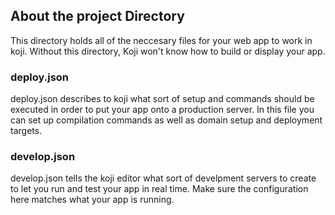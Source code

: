 ## About the project Directory

This directory holds all of the neccesary files for your web app to work in koji.
Without this directory, Koji won't know how to build or display your app.

### deploy.json

deploy.json describes to koji what sort of setup and commands should be executed in order
to put your app onto a production server. In this file you can set up compilation commands
as well as domain setup and deployment targets.

### develop.json

develop.json tells the koji editor what sort of develpment servers to create to let you
run and test your app in real time. Make sure the configuration here matches what your app
is running.